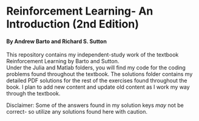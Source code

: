 # Reinforcement Learning- An Introduction (2nd Edition)
#### By Andrew Barto and Richard S. Sutton


This repository contains my independent-study work of the textbook Reinforcement Learning by Barto and Sutton.  
Under the Julia and Matlab folders, you will find my code for the coding problems found throughout the textbook.  The solutions folder contains my detailed PDF solutions for the rest of the exercises found throughout the book.  I plan to add new content and update old content as I work my way through the textbook.  

Disclaimer: Some of the answers found in my solution keys *may* not be correct- so utilize any solutions found here with caution.  
